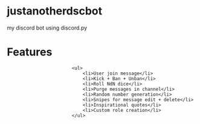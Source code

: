 # justanotherdscbot
my discord bot using discord.py
# Features
                            <ul>
                                <li>User join message</li>
                                <li>Kick + Ban + Unban</li>
                                <li>Roll NdN dice</li>
                                <li>Purge messages in channel</li>
                                <li>Random number generation</li>
                                <li>Snipes for message edit + delete</li>
                                <li>Inspirational quotes</li>
                                <li>Custom role creation</li>
                            </ul>
